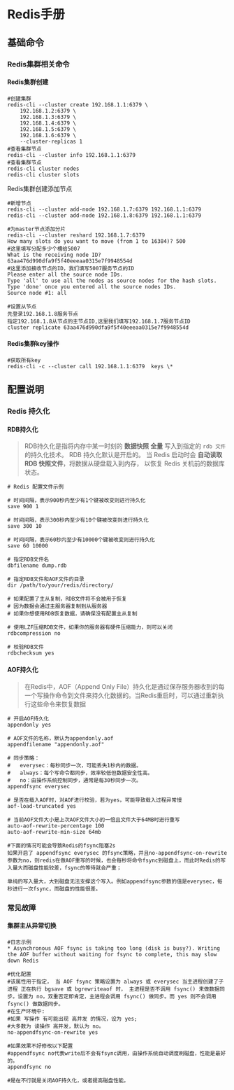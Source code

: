 # Redis手册

## 基础命令

### Redis集群相关命令

#### Redis集群创建

```shell
#创建集群
redis-cli --cluster create 192.168.1.1:6379 \
	192.168.1.2:6379 \
	192.168.1.3:6379 \
	192.168.1.4:6379 \
	192.168.1.5:6379 \
	192.168.1.6:6379 \
	--cluster-replicas 1
#查看集群节点
redis-cli --cluster info 192.168.1.1:6379
#查看集群节点
redis-cli cluster nodes
redis-cli cluster slots
```

Redis集群创建添加节点

```shell
#新增节点
redis-cli --cluster add-node 192.168.1.7:6379 192.168.1.1:6379
redis-cli --cluster add-node 192.168.1.8:6379 192.168.1.1:6379

#为master节点添加分片
redis-cli --cluster reshard 192.168.1.7:6379
How many slots do you want to move (from 1 to 16384)? 500
#这里填写分配多少个槽给5007
What is the receiving node ID? 63aa476d990dfa9f5f40eeeaa0315e7f9948554d
#这里添加接收节点的ID，我们填写5007服务节点的ID
Please enter all the source node IDs.
Type 'all' to use all the nodes as source nodes for the hash slots.
Type 'done' once you entered all the source nodes IDs.
Source node #1: all

#设置从节点
先登录192.168.1.8服务节点
指定192.168.1.8从节点的主节点ID,这里我们填写192.168.1.7服务节点ID
cluster replicate 63aa476d990dfa9f5f40eeeaa0315e7f9948554d
```

#### Redis集群key操作

```shell
#获取所有key
redis-cli -c --cluster call 192.168.1.1:6379  keys \*
```

## 配置说明

### Redis 持久化

#### RDB持久化

> RDB持久化是指将内存中某一时刻的 **数据快照** **全量** 写入到指定的 `rdb 文件` 的持久化技术。 RDB 持久化默认是开启的。 当 Redis 启动时会 **自动读取** **RDB 快照文件**，将数据从硬盘载入到内存， 以恢复 Redis 关机前的数据库状态。

```shell
# Redis 配置文件示例
 
# 时间间隔，表示900秒内至少有1个键被改变则进行持久化
save 900 1
 
# 时间间隔，表示300秒内至少有10个键被改变则进行持久化
save 300 10
 
# 时间间隔，表示60秒内至少有10000个键被改变则进行持久化
save 60 10000
 
# 指定RDB文件名
dbfilename dump.rdb
 
# 指定RDB文件和AOF文件的目录
dir /path/to/your/redis/directory/
 
# 如果配置了主从复制，RDB文件将不会被用于恢复
# 因为数据会通过主服务器复制到从服务器
# 如果你想使用RDB恢复数据，请确保没有配置主从复制
 
# 使用LZF压缩RDB文件，如果你的服务器有硬件压缩能力，则可以关闭
rdbcompression no
 
# 校验RDB文件
rdbchecksum yes
```

#### AOF持久化

> 在Redis中，AOF（Append Only File）持久化是通过保存服务器收到的每一个写操作命令到文件来持久化数据的。当Redis重启时，可以通过重新执行这些命令来恢复数据

```shell
# 开启AOF持久化
appendonly yes
 
# AOF文件的名称，默认为appendonly.aof
appendfilename "appendonly.aof"
 
# 同步策略：
#   everysec：每秒同步一次，可能丢失1秒内的数据。
#   always：每个写命令都同步，效率较低但数据安全性高。
#   no：由操作系统控制同步，通常是每30秒同步一次。
appendfsync everysec
 
# 是否在载入AOF时，对AOF进行校验，若为yes，可能导致载入过程异常慢
aof-load-truncated yes
```

```shell
# 当前AOF文件大小是上次AOF文件大小的一倍且文件大于64MB时进行重写
auto-aof-rewrite-percentage 100
auto-aof-rewrite-min-size 64mb
```

```shell
#下面的情况可能会导致Redis的fsync阻塞2s
如果开启了 appendfsync everysec 的fsync策略，并且no-appendfsync-on-rewrite参数为no，则redis在做AOF重写的时候，也会每秒将命令fsync到磁盘上，而此时Redis的写入量大而磁盘性能较差，fsync的等待就会严重；

单纯的写入量大，大到磁盘无法支撑这个写入。例如appendfsync参数的值是everysec，每秒进行一次fsync，而磁盘的性能很差。
```

### 常见故障

#### 集群主从异常切换

```shell
#日志示例
* Asynchronous AOF fsync is taking too long (disk is busy?). Writing the AOF buffer without waiting for fsync to complete, this may slow down Redis

```

```shell
#优化配置
#该属性用于指定， 当 AOF fsync 策略设置为 always 或 everysec 当主进程创建了子进程 正在执行 bgsave 或 bgrewriteaof 时， 主进程是否不调用 fsync() 来做数据同步。设置为 no，双重否定即肯定，主进程会调用 fsync() 做同步。而 yes 则不会调用 fsync() 做数据同步。
#在生产环境中:
#如果 写操作 有可能出现 高并发 的情况，设为 yes;
#大多数为 读操作 高并发，默认为 no。
no-appendfsync-on-rewrite yes

#如果效果不好修改以下配置
#appendfsync no代表write后不会有fsync调用，由操作系统自动调度刷磁盘，性能是最好的。
appendfsync no

#是在不行就是关闭AOF持久化，或者提高磁盘性能。
```
